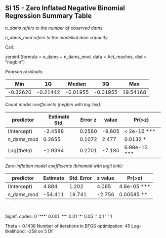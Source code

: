 ## SI 15 - Zero Inflated Negative Binomial Regression Summary Table

*n_dams refers to the number of observed dams*

*n_dams_mod refers to the modelled dam capacity*

Call:

zeroinfl(formula = n_dams ~ n_dams_mod, data = Act_reaches, dist = "negbin")

*Pearson residuals:*

|     Min |      1Q  |  Median  |     3Q   |    Max   |
| ------- | -------- | -------- | -------- | -------- |
|-0.32620 | -0.21442 | -0.01955 | -0.01955 | 19.54168 |

*Count model coefficients (negbin with log link):*

| predictor   | Estimate Std. | Error z | value  | Pr(>z)        |    
| ----------- | ------------- | ------- | ------ | ------------- |
| (Intercept) |  -2.4588      | 0.2560  | -9.605 |  < 2e-16 \*** |
| n_dams_mod  |   0.2655      |  0.1072 |  2.477 |  0.0132 \*    |
| Log(theta)  | -1.9394       | 0.2701  | -7.180 | 6.98e-13 \*** |

*Zero-inflation model coefficients (binomial with logit link):*

| predictor   | Estimate |Std. Error | z value | Pr(>z)       |
| ----------- | -------- | --------- | ------- | ------------ |
| (Intercept) |   4.884  | 1.202     | 4.065   | 4.8e-05 \*** |
| n_dams_mod  | -54.411  | 19.741    | -2.756  | 0.00585 \**  |

\---

Signif. codes:  0 '\*\*\*' 0.001 '\*\*' 0.01 '\*' 0.05 '.' 0.1 ' ' 1 

Theta = 0.1438 
Number of iterations in BFGS optimization: 45 
Log-likelihood:  -258 on 5 Df
